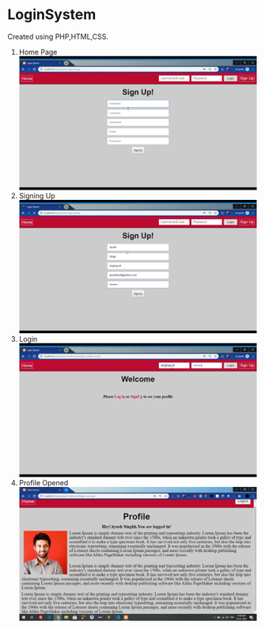 # LoginSystem
Created using PHP,HTML,CSS.

1) Home Page
![alt text](https://github.com/Ayush909/LoginSystem/blob/master/Demo-Pics/1.png)
2) Signing Up
![alt text](https://github.com/Ayush909/LoginSystem/blob/master/Demo-Pics/2.png)
3) Login
![alt text](https://github.com/Ayush909/LoginSystem/blob/master/Demo-Pics/3.png)
4) Profile Opened
![alt text](https://github.com/Ayush909/LoginSystem/blob/master/Demo-Pics/6.png)


